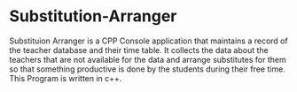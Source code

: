 # Substitution-Arranger
Substituion Arranger is a CPP Console application that maintains a record of the teacher database and their time table. It collects the data about the teachers that are not available for the data and arrange substitutes for them so that something productive is done by the students during their free time. This Program is written in c++.
